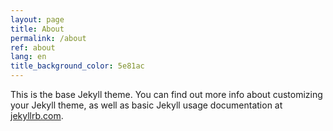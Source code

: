 ```yaml
---
layout: page
title: About
permalink: /about
ref: about
lang: en
title_background_color: 5e81ac
---
```


This is the base Jekyll theme. You can find out more info about customizing your Jekyll theme, as well as basic Jekyll usage documentation at [jekyllrb.com](http://jekyllrb.com/).
